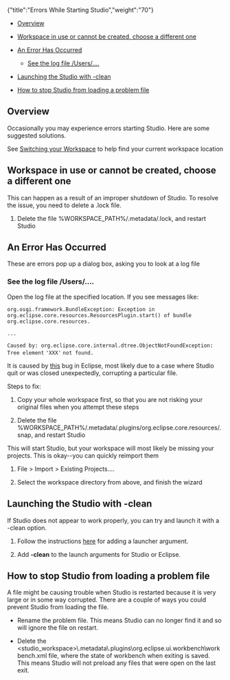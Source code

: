 {"title":"Errors While Starting Studio","weight":"70"}

* [Overview](#overview)

* [Workspace in use or cannot be created, choose a different one](#workspace-in-use-or-cannot-be-created,-choose-a-different-one)

* [An Error Has Occurred](#an-error-has-occurred)

    * [See the log file /Users/....](#see-the-log-file-/users/....)

* [Launching the Studio with -clean](#launching-the-studio-with--clean)

* [How to stop Studio from loading a problem file](#how-to-stop-studio-from-loading-a-problem-file)

## Overview

Occasionally you may experience errors starting Studio. Here are some suggested solutions.

See [Switching your Workspace](/docs/appc/Axway_Appcelerator_Studio/Axway_Appcelerator_Studio_Guide/Basic_Concepts/Switching_your_Workspace/) to help find your current workspace location

## Workspace in use or cannot be created, choose a different one

This can happen as a result of an improper shutdown of Studio. To resolve the issue, you need to delete a .lock file.

1. Delete the file %WORKSPACE\_PATH%/.metadata/.lock, and restart Studio

## An Error Has Occurred

These are errors pop up a dialog box, asking you to look at a log file

### See the log file /Users/....

Open the log file at the specified location. If you see messages like:

`org.osgi.framework.BundleException: Exception in org.eclipse.core.resources.ResourcesPlugin.start() of bundle org.eclipse.core.resources.`

`...`

`Caused by: org.eclipse.core.internal.dtree.ObjectNotFoundException: Tree element` `'XXX'` `not found.`

It is caused by [this](https://bugs.eclipse.org/bugs/show_bug.cgi?id=149121) bug in Eclipse, most likely due to a case where Studio quit or was closed unexpectedly, corrupting a particular file.

Steps to fix:

1. Copy your whole workspace first, so that you are not risking your original files when you attempt these steps

2. Delete the file %WORKSPACE\_PATH%/.metadata/.plugins/org.eclipse.core.resources/.snap, and restart Studio

This will start Studio, but your workspace will most likely be missing your projects. This is okay--you can quickly reimport them

1. File > Import > Existing Projects....

2. Select the workspace directory from above, and finish the wizard

## Launching the Studio with -clean

If Studio does not appear to work properly, you can try and launch it with a -clean option.

1. Follow the instructions [here](/docs/appc/Axway_Appcelerator_Studio/Axway_Appcelerator_Studio_Guide/Customizing_Studio/Adding_Command-Line_Options/) for adding a launcher argument.

2. Add **\-clean** to the launch arguments for Studio or Eclipse.

## How to stop Studio from loading a problem file

A file might be causing trouble when Studio is restarted because it is very large or in some way corrupted. There are a couple of ways you could prevent Studio from loading the file.

* Rename the problem file. This means Studio can no longer find it and so will ignore the file on restart.

* Delete the <studio\_workspace>\\.metadata\\.plugins\\org.eclipse.ui.workbench\\workbench.xml file, where the state of workbench when exiting is saved. This means Studio will not preload any files that were open on the last exit.
